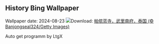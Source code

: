 ## History Bing Wallpaper
Wallpaper date: 2024-08-23
![](https://www.bing.com/th?id=OHR.PrasatPhanom_ZH-CN0445884858_UHD.jpg&w=1000)Download: [帕侬蓝寺，武里南府，泰国 (© Banjongseal324/Getty Images)](https://www.bing.com/th?id=OHR.PrasatPhanom_ZH-CN0445884858_UHD.jpg)

Auto get programm by LtgX

